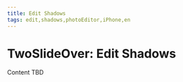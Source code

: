 ```yaml
---
title: Edit Shadows
tags: edit,shadows,photoEditor,iPhone,en
---
```


# TwoSlideOver: Edit Shadows

Content TBD
